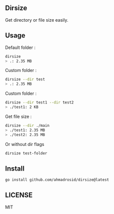 ## Dirsize

Get directory or file size easily.

## Usage
Default folder :
```bash
dirsize
> .: 2.35 MB
```

Custom folder :
```bash
dirsize --dir test
> .: 2.35 MB
```

Custom folder :
```bash
dirsize --dir test1 --dir test2
> ./test1: 2 KB
```

Get file size :
```bash
dirsize --dir ./main
> ./test1: 2.35 MB
> ./test2: 2.35 MB
```

Or without dir flags
```bash
dirsize test-folder
```

## Install
```bash
go install github.com/ahmadrosid/dirsize@latest
```

## LICENSE
MIT